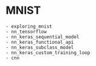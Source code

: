 # MNIST

	- exploring_mnist
	- nn_tensorflow
	- nn_keras_sequential_model
	- nn_keras_functional_api
	- nn_keras_subclass_model
	- nn_keras_custom_training_loop
	- cnn